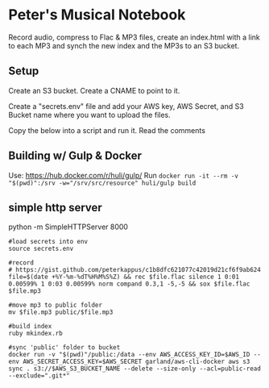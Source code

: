 # Peter's Musical Notebook

Record audio, compress to Flac & MP3 files, create an index.html with a link to each MP3 and synch the new index and the MP3s to an S3 bucket.

## Setup
Create an S3 bucket.
Create a CNAME to point to it.

Create a "secrets.env" file and add your AWS key, AWS Secret, and S3 Bucket name where you want to upload the files.

Copy the below into a script and run it. Read the comments

## Building w/ Gulp & Docker
Use: https://hub.docker.com/r/huli/gulp/
Run `docker run -it --rm -v "$(pwd)":/srv -w="/srv/src/resource" huli/gulp build`



## simple http server
python -m SimpleHTTPServer 8000


```
#load secrets into env 
source secrets.env

#record
# https://gist.github.com/peterkappus/c1b8dfc621077c42019d21cf6f9ab624
file=$(date +%Y-%m-%dT%H%M%S%Z) && rec $file.flac silence 1 0:01 0.00599% 1 0:03 0.00599% norm compand 0.3,1 -5,-5 && sox $file.flac $file.mp3

#move mp3 to public folder
mv $file.mp3 public/$file.mp3

#build index
ruby mkindex.rb

#sync 'public' folder to bucket
docker run -v "$(pwd)"/public:/data --env AWS_ACCESS_KEY_ID=$AWS_ID --env AWS_SECRET_ACCESS_KEY=$AWS_SECRET garland/aws-cli-docker aws s3 sync . s3://$AWS_S3_BUCKET_NAME --delete --size-only --acl=public-read --exclude=".git*"
```
